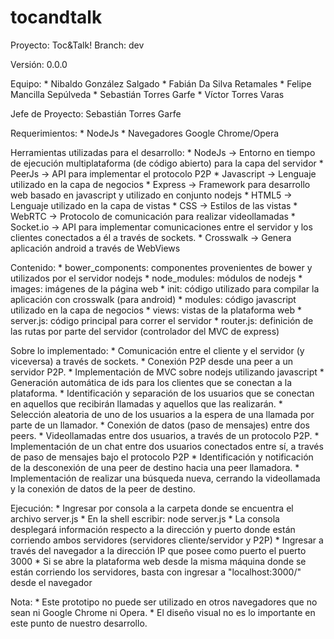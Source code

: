 # tocandtalk

Proyecto: Toc&Talk!
Branch: dev

Versión: 0.0.0

Equipo: * Nibaldo González Salgado
		* Fabián Da Silva Retamales
		* Felipe Mancilla Sepúlveda
		* Sebastián Torres Garfe
		* Víctor Torres Varas

Jefe de Proyecto: Sebastián Torres Garfe

Requerimientos:
	* NodeJs
	* Navegadores Google Chrome/Opera

Herramientas utilizadas para el desarrollo:
	* NodeJs -> Entorno en tiempo de ejecución multiplataforma (de código abierto) para la capa del servidor
	* PeerJs -> API para implementar el protocolo P2P
	* Javascript -> Lenguaje utilizado en la capa de negocios
	* Express -> Framework para desarrollo web basado en javascript y utilizado en conjunto nodejs
	* HTML5 -> Lenguaje utilizado en la capa de vistas
	* CSS -> Estilos de las vistas
	* WebRTC -> Protocolo de comunicación para realizar videollamadas
	* Socket.io -> API para implementar comunicaciones entre el servidor y los clientes conectados a él a través de sockets.
	* Crosswalk -> Genera aplicación android a través de WebViews

Contenido:
	* bower_components: componentes provenientes de bower y utilizados por el servidor nodejs
	* node_modules: módulos de nodejs
	* images: imágenes de la página web
	* init: código utilizado para compilar la aplicación con crosswalk (para android)
	* modules: código javascript utilizado en la capa de negocios
	* views: vistas de la plataforma web
	* server.js: código principal para correr el servidor
	* router.js: definición de las rutas por parte del servidor (controlador del MVC de express)

Sobre lo implementado:
	* Comunicación entre el cliente y el servidor (y viceversa) a través de sockets.
	* Conexión P2P desde una peer a un servidor P2P.
	* Implementación de MVC sobre nodejs utilizando javascript
	* Generación automática de ids para los clientes que se conectan a la plataforma.
	* Identificación y separación de los usuarios que se conectan en aquellos que recibirán llamadas y aquellos que las realizarán.
	* Selección aleatoria de uno de los usuarios a la espera de una llamada por parte de un llamador.
	* Conexión de datos (paso de mensajes) entre dos peers.
	* Videollamadas entre dos usuarios, a través de un protocolo P2P.
	* Implementación de un chat entre dos usuarios conectados entre sí, a través de paso de mensajes bajo el protocolo P2P
	* Identificación y notificación de la desconexión de una peer de destino hacia una peer llamadora.
	* Implementación de realizar una búsqueda nueva, cerrando la videollamada y la conexión de datos de la peer de destino.

Ejecución:
	* Ingresar por consola a la carpeta donde se encuentra el archivo server.js
	* En la shell escribir: node server.js
	* La consola desplegará información respecto a la dirección y puerto donde están corriendo ambos servidores (servidores cliente/servidor y P2P)
	* Ingresar a través del navegador a la dirección IP que posee como puerto el puerto 3000
	* Si se abre la plataforma web desde la misma máquina donde se están corriendo los servidores, basta con ingresar a "localhost:3000/" desde el navegador

Nota:
	* Este prototipo no puede ser utilizado en otros navegadores que no sean ni Google Chrome ni Opera.
	* El diseño visual no es lo importante en este punto de nuestro desarrollo.

